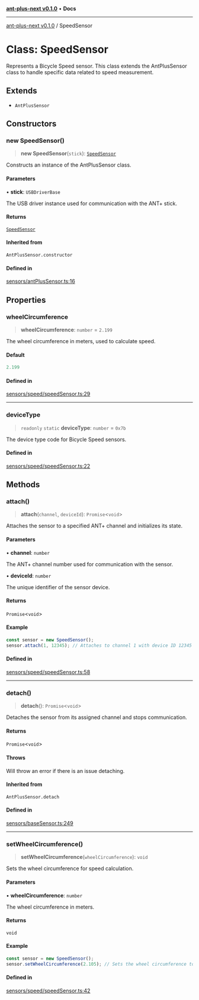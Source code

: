 [**ant-plus-next v0.1.0**](../README.md) • **Docs**

***

[ant-plus-next v0.1.0](../README.md) / SpeedSensor

# Class: SpeedSensor

Represents a Bicycle Speed sensor.
This class extends the AntPlusSensor class to handle specific data related to speed measurement.

## Extends

- `AntPlusSensor`

## Constructors

### new SpeedSensor()

> **new SpeedSensor**(`stick`): [`SpeedSensor`](SpeedSensor.md)

Constructs an instance of the AntPlusSensor class.

#### Parameters

• **stick**: `USBDriverBase`

The USB driver instance used for communication with the ANT+ stick.

#### Returns

[`SpeedSensor`](SpeedSensor.md)

#### Inherited from

`AntPlusSensor.constructor`

#### Defined in

[sensors/antPlusSensor.ts:16](https://github.com/Benjamin-Stefan/ant-plus-next/blob/b17049a469528157a32f68083cac64e99938f880/src/sensors/antPlusSensor.ts#L16)

## Properties

### wheelCircumference

> **wheelCircumference**: `number` = `2.199`

The wheel circumference in meters, used to calculate speed.

#### Default

```ts
2.199
```

#### Defined in

[sensors/speed/speedSensor.ts:29](https://github.com/Benjamin-Stefan/ant-plus-next/blob/b17049a469528157a32f68083cac64e99938f880/src/sensors/speed/speedSensor.ts#L29)

***

### deviceType

> `readonly` `static` **deviceType**: `number` = `0x7b`

The device type code for Bicycle Speed sensors.

#### Defined in

[sensors/speed/speedSensor.ts:22](https://github.com/Benjamin-Stefan/ant-plus-next/blob/b17049a469528157a32f68083cac64e99938f880/src/sensors/speed/speedSensor.ts#L22)

## Methods

### attach()

> **attach**(`channel`, `deviceId`): `Promise`\<`void`\>

Attaches the sensor to a specified ANT+ channel and initializes its state.

#### Parameters

• **channel**: `number`

The ANT+ channel number used for communication with the sensor.

• **deviceId**: `number`

The unique identifier of the sensor device.

#### Returns

`Promise`\<`void`\>

#### Example

```ts
const sensor = new SpeedSensor();
sensor.attach(1, 12345); // Attaches to channel 1 with device ID 12345
```

#### Defined in

[sensors/speed/speedSensor.ts:58](https://github.com/Benjamin-Stefan/ant-plus-next/blob/b17049a469528157a32f68083cac64e99938f880/src/sensors/speed/speedSensor.ts#L58)

***

### detach()

> **detach**(): `Promise`\<`void`\>

Detaches the sensor from its assigned channel and stops communication.

#### Returns

`Promise`\<`void`\>

#### Throws

Will throw an error if there is an issue detaching.

#### Inherited from

`AntPlusSensor.detach`

#### Defined in

[sensors/baseSensor.ts:249](https://github.com/Benjamin-Stefan/ant-plus-next/blob/b17049a469528157a32f68083cac64e99938f880/src/sensors/baseSensor.ts#L249)

***

### setWheelCircumference()

> **setWheelCircumference**(`wheelCircumference`): `void`

Sets the wheel circumference for speed calculation.

#### Parameters

• **wheelCircumference**: `number`

The wheel circumference in meters.

#### Returns

`void`

#### Example

```ts
const sensor = new SpeedSensor();
sensor.setWheelCircumference(2.105); // Sets the wheel circumference to 2.105 meters
```

#### Defined in

[sensors/speed/speedSensor.ts:42](https://github.com/Benjamin-Stefan/ant-plus-next/blob/b17049a469528157a32f68083cac64e99938f880/src/sensors/speed/speedSensor.ts#L42)
